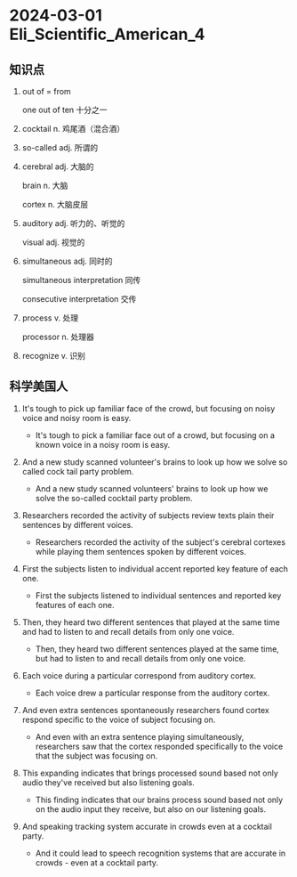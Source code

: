 # 2024-03-01 Eli_Scientific_American_4

## 知识点

1. out of = from

   one out of ten 十分之一

2. cocktail n. 鸡尾酒（混合酒）

3. so-called adj. 所谓的

4. cerebral adj. 大脑的

   brain n. 大脑

   cortex n. 大脑皮层

5. auditory adj. 听力的、听觉的

   visual adj. 视觉的

6. simultaneous adj. 同时的

   simultaneous interpretation 同传

   consecutive interpretation 交传

7. process v. 处理

   processor n. 处理器

8. recognize v. 识别

## 科学美国人

1. It's tough to pick up familiar face of the crowd, but focusing on noisy voice and noisy room is easy.

   - It's tough to pick a familiar face out of a crowd, but focusing on a known voice in a noisy room is easy.

2. And a new study scanned volunteer's brains to look up how we solve so called cock tail party problem.

   - And a new study scanned volunteers' brains to look up how we solve the so-called cocktail party problem.

3. Researchers recorded the activity of subjects review texts plain their sentences by different voices.

   - Researchers recorded the activity of the subject's cerebral cortexes while playing them sentences spoken by different voices.

4. First the subjects listen to individual accent reported key feature of each one.

   - First the subjects listened to individual sentences and reported key features of each one.

5. Then, they heard two different sentences that played at the same time and had to listen to and recall details from only one voice.

   - Then, they heard two different sentences played at the same time, but had to listen to and recall details from only one voice.

6. Each voice during a particular correspond from auditory cortex.

   - Each voice drew a particular response from the auditory cortex.

7. And even extra sentences spontaneously researchers found cortex respond specific to the voice of subject focusing on.

   - And even with an extra sentence playing simultaneously, researchers saw that the cortex responded specifically to the voice that the subject was focusing on.

8. This expanding indicates that brings processed sound based not only audio they've received but also listening goals.

   - This finding indicates that our brains process sound based not only on the audio input they receive, but also on our listening goals.

9. And speaking tracking system accurate in crowds even at a cocktail party.

   - And it could lead to speech recognition systems that are accurate in crowds - even at a cocktail party.
